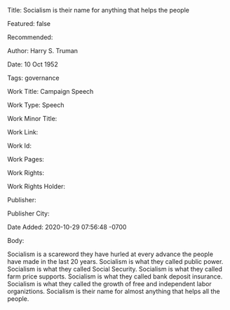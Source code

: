 Title: Socialism is their name for anything that helps the people

Featured: false

Recommended: 

Author: Harry S. Truman

Date: 10 Oct 1952

Tags: governance

Work Title: Campaign Speech

Work Type: Speech

Work Minor Title:  

Work Link: 

Work Id:  

Work Pages:  

Work Rights:  

Work Rights Holder:  

Publisher:  

Publisher City:  

Date Added: 2020-10-29 07:56:48 -0700

Body:

Socialism is a scareword they have hurled at every advance the people have made in the last 20 years. Socialism is what they called public power. Socialism is what they called Social Security. Socialism is what they called farm price supports. Socialism is what they called bank deposit insurance. Socialism is what they called the growth of free and independent labor organiztions. Socialism is their name for almost anything that helps all the people. 


